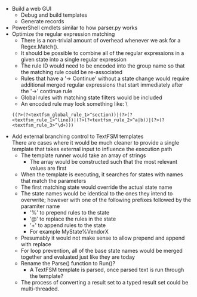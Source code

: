* Build a web GUI
    * Debug and build templates
    * Generate records
* PowerShell cmdlets similar to how parser.py works
* Optimize the regular expression matching
    * There is a non-trivial amount of overhead whenever we ask for a Regex.Match().
    * It should be possible to combine all of the regular expressions in a given state into a single regular expression
    * The rule ID would need to be encoded into the group name so that the matching rule could be re-associated
    * Rules that have a '\-> Continue' without a state change would require additional merged regular expressions that start immediately after the '\->' continue rule
    * Global rules with matching state filters would be included
    * An encoded rule may look something like:
    \
    ```regex
    ((?>(?<textfsm_global_rule_1>^section))|(?>(?<textfsm_rule_1>^line))|(?>(?<textfsm_rule_2>^a|b))|(?>(?<textfsm_rule_3>^\d+)))
    ```
* Add external branching control to TextFSM templates
\
There are cases where it would be much cleaner to provide a single template that takes external input to influence the execution path
    * The template runner would take an array of strings
        * The array would be constructed such that the most relevant values are first
    * When the template is executing, it searches for states with names that match the parameters
    * The first matching state would override the actual state name
    * The state names would be identical to the ones they intend to overwrite; however with one of the following prefixes followed by the paramiter name
        * '%' to prepend rules to the state
        * '@' to replace the rules in the state
        * '+' to append rules to the state
        * For example MyState%VendorX
    * Presumably it would not make sense to allow prepend and append with replace
    * For loop prevention, all of the base state names would be merged together and evaluated just like they are today
    * Rename the Parse() function to Run()?
        * A TextFSM template is parsed, once parsed text is run through the template?
    * The process of converting a result set to a typed result set could be multi-threaded.